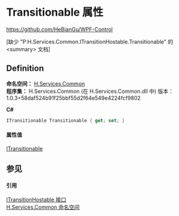 # Transitionable 属性
https://github.com/HeBianGu/WPF-Control

\[缺少 "P:H.Services.Common.ITransitionHostable.Transitionable" 的 &lt;summary&gt; 文档\]



## Definition
**命名空间：** <a href="b9cdd84f-6623-a51a-f53b-465103ced202">H.Services.Common</a>  
**程序集：** H.Services.Common (在 H.Services.Common.dll 中) 版本：1.0.3+58daf524b91f25bbf55d2f64e549e4224fcf9802

**C#**
``` C#
ITransitionable Transitionable { get; set; }
```



#### 属性值
<a href="8de28dae-774c-0af1-8e93-a5260e5d636f">ITransitionable</a>

## 参见


#### 引用
<a href="4f53b3a7-3f37-cbe8-1650-f500c22fbac3">ITransitionHostable 接口</a>  
<a href="b9cdd84f-6623-a51a-f53b-465103ced202">H.Services.Common 命名空间</a>  
